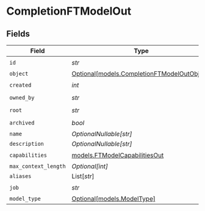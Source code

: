 # CompletionFTModelOut


## Fields

| Field                                                                                  | Type                                                                                   | Required                                                                               | Description                                                                            |
| -------------------------------------------------------------------------------------- | -------------------------------------------------------------------------------------- | -------------------------------------------------------------------------------------- | -------------------------------------------------------------------------------------- |
| `id`                                                                                   | *str*                                                                                  | :heavy_check_mark:                                                                     | N/A                                                                                    |
| `object`                                                                               | [Optional[models.CompletionFTModelOutObject]](../models/completionftmodeloutobject.md) | :heavy_minus_sign:                                                                     | N/A                                                                                    |
| `created`                                                                              | *int*                                                                                  | :heavy_check_mark:                                                                     | N/A                                                                                    |
| `owned_by`                                                                             | *str*                                                                                  | :heavy_check_mark:                                                                     | N/A                                                                                    |
| `root`                                                                                 | *str*                                                                                  | :heavy_check_mark:                                                                     | N/A                                                                                    |
| `archived`                                                                             | *bool*                                                                                 | :heavy_check_mark:                                                                     | N/A                                                                                    |
| `name`                                                                                 | *OptionalNullable[str]*                                                                | :heavy_minus_sign:                                                                     | N/A                                                                                    |
| `description`                                                                          | *OptionalNullable[str]*                                                                | :heavy_minus_sign:                                                                     | N/A                                                                                    |
| `capabilities`                                                                         | [models.FTModelCapabilitiesOut](../models/ftmodelcapabilitiesout.md)                   | :heavy_check_mark:                                                                     | N/A                                                                                    |
| `max_context_length`                                                                   | *Optional[int]*                                                                        | :heavy_minus_sign:                                                                     | N/A                                                                                    |
| `aliases`                                                                              | List[*str*]                                                                            | :heavy_minus_sign:                                                                     | N/A                                                                                    |
| `job`                                                                                  | *str*                                                                                  | :heavy_check_mark:                                                                     | N/A                                                                                    |
| `model_type`                                                                           | [Optional[models.ModelType]](../models/modeltype.md)                                   | :heavy_minus_sign:                                                                     | N/A                                                                                    |